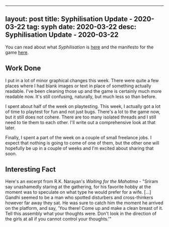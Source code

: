 
---
layout: post
title: Syphilisation Update - 2020-03-22
tag: syph
date: 2020-03-22
desc: Syphilisation Update - 2020-03-22
---


You can read about what *Syphilisation* is [here](/blog/syph/announce) and the manifesto for the game [here](/blog/syph/newManifesto).

## Work Done

I put in a lot of minor graphical changes this week. There were quite a few places where I had blank images or text in place of something actually readable. I've been cleaning those up and the game is certainly much more readable now. It's still confusing, naturally, but much less so than before.


I spent about half of the week on playtesting. This week, I actually got a lot of time to playtest for fun and not just bugs. There's a lot to the game now, but it still does not cohere. There are too many isolated threads and I still need to tie them to each other. I'll write out a comprehensive look at that later.


Finally, I spent a part of the week on a couple of small freelance jobs. I expect that nothing is going to come of one of them, but the other one will hopefully be up in a couple of weeks and I'm excited about sharing that soon.

## Interesting Fact

Here's an excerpt from R.K. Narayan's *Waiting for the Mahatma* - "Sriram say unashamedly staring at the gathering, for his favorite hobby at the moment was to speculate on what type he would prefer for a wife. [...] Gandhi seemed to be a man who spotted disturbers and cross-thinkers however far away they sat. He was sure to catch him the moment he arrived on the platform, and say, 'You there! Come up and make a clean breast of it. Tell this assembly what your thoughts were. Don't look in the direction of the girls at all if you cannot control your thoughts.'"

